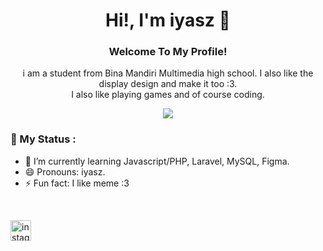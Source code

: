 <h1 align="center">
  Hi!, I'm iyasz 👋
</h1>
<h3 align="center">
   Welcome To My Profile!
</h3>
<p align="center">
  i am a student from Bina Mandiri Multimedia high school. I also like the display design and make it too :3. <br> I also  like  playing games and of course coding.
</p>

<p align="center">
  <img src="https://user-images.githubusercontent.com/69864986/180283239-f215cd9c-9c3c-42c6-b380-7f84754ee365.gif">
</p>

### 💬 My Status :

- 🌱 I’m currently learning Javascript/PHP, Laravel, MySQL, Figma. 
- 😄 Pronouns: iyasz. 
- ⚡ Fun fact: I like meme :3

<br>

 [<img src='https://cdn.jsdelivr.net/npm/simple-icons@3.0.1/icons/instagram.svg' alt='instagram' height='33'>](https://www.instagram.com/yaszavellia/)   
